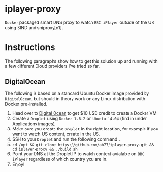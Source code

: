 # iplayer-proxy
`Docker` packaged smart DNS proxy to watch `BBC iPlayer` outside of the UK using BIND and sniproxy[n1].

# Instructions
The following paragraphs show how to get this solution up and running with a few different Cloud providers I've tried so far.

## DigitalOcean
The following is based on a standard Ubuntu Docker image provided by `DigitalOcean`, but should in theory work on any Linux distribution with Docker pre-installed.

1. Head over to [Digital Ocean](https://www.digitalocean.com/?refcode=937b01397c94) to get $10 USD credit to create a Docker VM
2. Create a `Droplet` using `Docker 1.6.2` on `Ubuntu 14.04` (find in under Applications images).
3. Make sure you create the `Droplet` in the right location, for example if you want to watch US content, create in the US.
3. SSH to your `Droplet` and run the following command..
4. `cd /opt && git clone https://github.com/ab77/iplayer-proxy.git && cd iplayer-proxy && ./build.sh`
5. Point your DNS at the Droplet IP to watch content avialable on `BBC iPlayer` regardless of which country you are in.
6. Enjoy!
